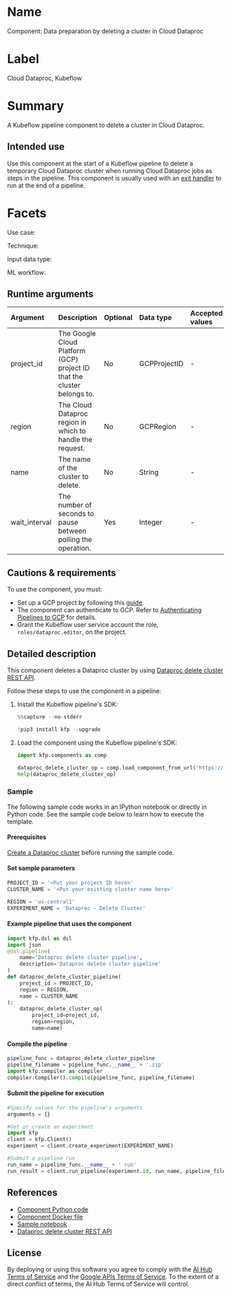 # Name

Component: Data preparation by deleting a cluster in Cloud Dataproc

# Label

Cloud Dataproc, Kubeflow

# Summary

A Kubeflow pipeline component to delete a cluster in Cloud Dataproc.

## Intended use

Use this component at the start of a Kubeflow pipeline to delete a temporary Cloud Dataproc cluster when running Cloud Dataproc jobs as steps in the pipeline. This component is usually used with an [exit handler](https://github.com/kubeflow/pipelines/blob/master/samples/core/exit_handler/exit_handler.py) to run at the end of a pipeline.

# Facets

<!--Make sure the asset has data for the following facets:
Use case
Technique
Input data type
ML workflow

The data must map to the acceptable values for these facets, as documented on the “taxonomy” sheet of go/aihub-facets
https://gitlab.aihub-content-external.com/aihubbot/kfp-components/commit/fe387ab46181b5d4c7425dcb8032cb43e70411c1
--->

Use case:

Technique:

Input data type:

ML workflow:

## Runtime arguments

| Argument      | Description                                                             | Optional | Data type    | Accepted values | Default |
| :------------ | :---------------------------------------------------------------------- | :------- | :----------- | :-------------- | :------ |
| project_id    | The Google Cloud Platform (GCP) project ID that the cluster belongs to. | No       | GCPProjectID | -               | -       |
| region        | The Cloud Dataproc region in which to handle the request.               | No       | GCPRegion    | -               | -       |
| name          | The name of the cluster to delete.                                      | No       | String       | -               | -       |
| wait_interval | The number of seconds to pause between polling the operation.           | Yes      | Integer      | -               | 30      |

## Cautions & requirements

To use the component, you must:

- Set up a GCP project by following this [guide](https://cloud.google.com/dataproc/docs/guides/setup-project).
- The component can authenticate to GCP. Refer to [Authenticating Pipelines to GCP](https://www.kubeflow.org/docs/gke/authentication-pipelines/) for details.
- Grant the Kubeflow user service account the role, `roles/dataproc.editor`, on the project.

## Detailed description

This component deletes a Dataproc cluster by using [Dataproc delete cluster REST API](https://cloud.google.com/dataproc/docs/reference/rest/v1/projects.regions.clusters/delete).

Follow these steps to use the component in a pipeline:

1.  Install the Kubeflow pipeline's SDK:

    ```python
    %%capture --no-stderr

    !pip3 install kfp --upgrade
    ```

2.  Load the component using the Kubeflow pipeline's SDK:

    ```python
    import kfp.components as comp

    dataproc_delete_cluster_op = comp.load_component_from_url('https://raw.githubusercontent.com/kubeflow/pipelines/1.7.0-rc.3/components/gcp/dataproc/delete_cluster/component.yaml')
    help(dataproc_delete_cluster_op)
    ```

### Sample

The following sample code works in an IPython notebook or directly in Python code. See the sample code below to learn how to execute the template.

#### Prerequisites

[Create a Dataproc cluster](https://cloud.google.com/dataproc/docs/guides/create-cluster) before running the sample code.

#### Set sample parameters

```python
PROJECT_ID = '<Put your project ID here>'
CLUSTER_NAME = '<Put your existing cluster name here>'

REGION = 'us-central1'
EXPERIMENT_NAME = 'Dataproc - Delete Cluster'
```

#### Example pipeline that uses the component

```python
import kfp.dsl as dsl
import json
@dsl.pipeline(
    name='Dataproc delete cluster pipeline',
    description='Dataproc delete cluster pipeline'
)
def dataproc_delete_cluster_pipeline(
    project_id = PROJECT_ID,
    region = REGION,
    name = CLUSTER_NAME
):
    dataproc_delete_cluster_op(
        project_id=project_id,
        region=region,
        name=name)
```

#### Compile the pipeline

```python
pipeline_func = dataproc_delete_cluster_pipeline
pipeline_filename = pipeline_func.__name__ + '.zip'
import kfp.compiler as compiler
compiler.Compiler().compile(pipeline_func, pipeline_filename)
```

#### Submit the pipeline for execution

```python
#Specify values for the pipeline's arguments
arguments = {}

#Get or create an experiment
import kfp
client = kfp.Client()
experiment = client.create_experiment(EXPERIMENT_NAME)

#Submit a pipeline run
run_name = pipeline_func.__name__ + ' run'
run_result = client.run_pipeline(experiment.id, run_name, pipeline_filename, arguments)
```

## References

- [Component Python code](https://github.com/kubeflow/pipelines/blob/release-1.7/components/gcp/container/component_sdk/python/kfp_component/google/dataproc/_delete_cluster.py)
- [Component Docker file](https://github.com/kubeflow/pipelines/blob/release-1.7/components/gcp/container/Dockerfile)
- [Sample notebook](https://github.com/kubeflow/pipelines/blob/release-1.7/components/gcp/dataproc/delete_cluster/sample.ipynb)
- [Dataproc delete cluster REST API](https://cloud.google.com/dataproc/docs/reference/rest/v1/projects.regions.clusters/delete)

## License

By deploying or using this software you agree to comply with the [AI Hub Terms of Service](https://aihub.cloud.google.com/u/0/aihub-tos) and the [Google APIs Terms of Service](https://developers.google.com/terms/). To the extent of a direct conflict of terms, the AI Hub Terms of Service will control.
